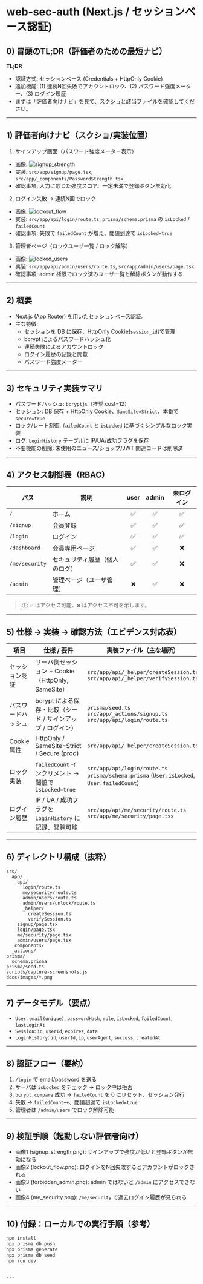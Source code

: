 

# web-sec-auth (Next.js / セッションベース認証)

## 0) 冒頭のTL;DR（評価者のための最短ナビ）

**TL;DR**
- 認証方式: セッションベース (Credentials + HttpOnly Cookie)
- 追加機能: (1) 連続N回失敗でアカウントロック、(2) パスワード強度メーター、(3) ログイン履歴
- まずは「評価者向けナビ」を見て、スクショと該当ファイルを確認してください。

---

## 1) 評価者向けナビ（スクショ/実装位置）

1. サインアップ画面（パスワード強度メーター表示）
  - 画像: ![signup_strength](screan-shot/ignup_strength.png)
   - 実装: `src/app/signup/page.tsx`, `src/app/_components/PasswordStrength.tsx`
   - 確認事項: 入力に応じた強度スコア、一定未満で登録ボタン無効化

2. ログイン失敗 → 連続N回でロック
  - 画像: ![lockout_flow](screan-shot/lockout_flow.png)
   - 実装: `src/app/api/login/route.ts`, `prisma/schema.prisma` の `isLocked` / `failedCount`
   - 確認事項: 失敗で `failedCount` が増え、閾値到達で `isLocked=true`

3. 管理者ページ（ロックユーザ一覧 / ロック解除）
  - 画像: ![locked_users](screan-shot/locked_users.png)
   - 実装: `src/app/api/admin/users/route.ts`, `src/app/admin/users/page.tsx`
   - 確認事項: admin 権限でロック済みユーザ一覧と解除ボタンが動作する



---

## 2) 概要

- Next.js (App Router) を用いたセッションベース認証。
- 主な特徴:
  - セッションを DB に保存、HttpOnly Cookie(`session_id`)で管理
  - bcrypt によるパスワードハッシュ化
  - 連続失敗によるアカウントロック
  - ログイン履歴の記録と閲覧
  - パスワード強度メーター

---

## 3) セキュリティ実装サマリ

- パスワードハッシュ: `bcryptjs`（推奨 cost=12）
- セッション: DB 保存 + HttpOnly Cookie、`SameSite=Strict`、本番で `secure=true`
- ロック/レート制御: `failedCount` と `isLocked` に基づくシンプルなロック実装
- ログ: `LoginHistory` テーブルに IP/UA/成功フラグを保存
- 不要機能の削除: 未使用のニュース/ショップ/JWT 関連コードは削除済

---

## 4) アクセス制御表（RBAC）

| パス | 説明 | user | admin | 未ログイン |
|---|---|:--:|:--:|:--:|
| `/` | ホーム | ✅ | ✅ | ✅ |
| `/signup` | 会員登録 | ✅ | ✅ | ✅ |
| `/login` | ログイン | ✅ | ✅ | ✅ |
| `/dashboard` | 会員専用ページ | ✅ | ✅ | ❌ |
| `/me/security` | セキュリティ履歴（個人のログ） | ✅ | ✅ | ❌ |
| `/admin` | 管理ページ（ユーザ管理） | ❌ | ✅ | ❌ |

> 注: `✅` はアクセス可能、`❌` はアクセス不可を示します。

---

## 5) 仕様 → 実装 → 確認方法（エビデンス対応表）

| 項目 | 仕様 / 要件 | 実装ファイル（主な場所） | 確認画像 |
|---|---|---|:--:|
| セッション認証 | サーバ側セッション + Cookie（HttpOnly, SameSite） | `src/app/api/_helper/createSession.ts`<br>`src/app/api/_helper/verifySession.ts` | ![signup_strength](screan-shot/ignup_strength.png) |
| パスワードハッシュ | bcrypt による保存・比較（シード / サインアップ / ログイン） | `prisma/seed.ts`<br>`src/app/_actions/signup.ts`<br>`src/app/api/login/route.ts` | （スクリーンショット参照） |
| Cookie 属性 | HttpOnly / SameSite=Strict / Secure (prod) | `src/app/api/_helper/createSession.ts` | ![lockout_flow](screan-shot/lockout_flow.png) |
| ロック実装 | `failedCount` インクリメント → 閾値で `isLocked=true` | `src/app/api/login/route.ts`<br>`prisma/schema.prisma` (`User.isLocked`, `User.failedCount`) | （スクリーンショット参照） |
| ログイン履歴 | IP / UA / 成功フラグを `LoginHistory` に記録、閲覧可能 | `src/app/api/me/security/route.ts`<br>`src/app/me/security/page.tsx` | ![me_security](screan-shot/rogin.png) |

---

## 6) ディレクトリ構成（抜粋）

```
src/
  app/
    api/
      login/route.ts
      me/security/route.ts
      admin/users/route.ts
      admin/users/unlock/route.ts
      _helper/
        createSession.ts
        verifySession.ts
    signup/page.tsx
    login/page.tsx
    me/security/page.tsx
    admin/users/page.tsx
  _components/
  _actions/
prisma/
  schema.prisma
prisma/seed.ts
scripts/capture-screenshots.js
docs/images/*.png
```

---

## 7) データモデル（要点）

- `User`: `email(unique)`, `passwordHash`, `role`, `isLocked`, `failedCount`, `lastLoginAt`
- `Session`: `id`, `userId`, `expires`, `data`
- `LoginHistory`: `id`, `userId`, `ip`, `userAgent`, `success`, `createdAt`

---

## 8) 認証フロー（要約）

1. `/login` で email/password を送る
2. サーバは `isLocked` をチェック → ロック中は拒否
3. `bcrypt.compare` 成功 → `failedCount` を 0 にリセット、セッション発行
4. 失敗 → `failedCount++`、閾値超過で `isLocked=true`
5. 管理者は `/admin/users` でロック解除可能

---

## 9) 検証手順（起動しない評価者向け）

- 画像1 (signup_strength.png): サインアップで強度が低いと登録ボタンが無効になる
- 画像2 (lockout_flow.png): ログインをN回失敗するとアカウントがロックされる
- 画像3 (forbidden_admin.png): admin ではないと `/admin` にアクセスできない
- 画像4 (me_security.png): `/me/security` で過去ログイン履歴が見られる

---


## 10) 付録：ローカルでの実行手順（参考）

```bash
npm install
npx prisma db push
npx prisma generate
npx prisma db seed
npm run dev


---


